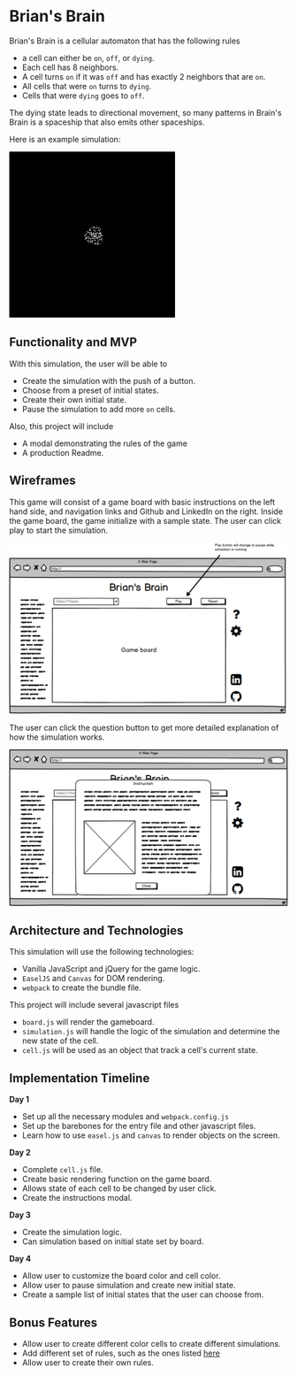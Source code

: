 # Brian's Brain

Brian's Brain is a cellular automaton that has the following rules

- a cell can either be `on`, `off`, or `dying`.
- Each cell has 8 neighbors.
- A cell turns `on` if it was `off` and has exactly 2 neighbors that are `on`.
- All cells that were `on` turns to `dying`.
- Cells that were `dying` goes to `off`.

The dying state leads to directional movement, so many patterns in Brain's Brain is a spaceship that also emits other spaceships.

Here is an example simulation:

![Brian's Brain Simulation](docs/images/brians_brain.gif)

## Functionality and MVP

With this simulation, the user will be able to

- Create the simulation with the push of a button.
- Choose from a preset of initial states.
- Create their own initial state.
- Pause the simulation to add more `on` cells.

Also, this project will include

- A modal demonstrating the rules of the game
- A production Readme.


## Wireframes

This game will consist of a game board with basic instructions on the left hand side, and navigation links and Github and LinkedIn on the right. Inside the game board, the game initialize with a sample state. The user can click play to start the simulation.

![Game board](docs/wireframes/game_page.png)

The user can click the question button to get more detailed explanation of how the simulation works.

![Instruction Modal](docs/wireframes/modal.png)

## Architecture and Technologies

This simulation will use the following technologies:

- Vanilla JavaScript and jQuery for the game logic.
- `EaselJS` and `Canvas` for DOM rendering.
- `webpack` to create the bundle file.

This project will include several javascript files

- `board.js` will render the gameboard.
- `simulation.js` will handle the logic of the simulation and determine the new state of the cell.
- `cell.js` will be used as an object that track a cell's current state.

## Implementation Timeline

**Day 1**

- Set up all the necessary modules and `webpack.config.js`
- Set up the barebones for the entry file and other javascript files.
- Learn how to use `easel.js` and `canvas` to render objects on the screen.

**Day 2**

- Complete `cell.js` file.
- Create basic rendering function on the game board.
- Allows state of each cell to be changed by user click.
- Create the instructions modal.

**Day 3**

- Create the simulation logic.
- Can simulation based on initial state set by board.

**Day 4**

- Allow user to customize the board color and cell color.
- Allow user to pause simulation and create new initial state.
- Create a sample list of initial states that the user can choose from.

## Bonus Features

- Allow user to create different color cells to create different simulations.
- Add different set of rules, such as the ones listed [here](http://www.msevans.com/automata/briansbrain.html)
- Allow user to create their own rules.
